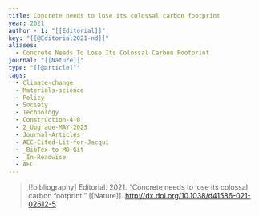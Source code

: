 ```yaml
---
title: Concrete needs to lose its colossal carbon footprint
year: 2021
author - 1: "[[Editorial]]"
key: "[[@Editorial2021-nd]]"
aliases:
  - Concrete Needs To Lose Its Colossal Carbon Footprint
journal: "[[Nature]]"
type: "[[@article]]"
tags:
  - Climate-change
  - Materials-science
  - Policy
  - Society
  - Technology
  - Construction-4-0
  - 2_Upgrade-MAY-2023
  - Journal-Articles
  - AEC-Cited-Lit-for-Jacqui
  - _BibTex-to-MD-Git
  - _In-Readwise
  - AEC
---
```


> [!bibliography]
> Editorial. 2021. “Concrete needs to lose its colossal carbon footprint.” [[Nature]]. http://dx.doi.org/10.1038/d41586-021-02612-5